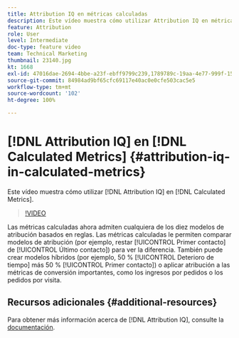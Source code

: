 ```yaml
---
title: Attribution IQ en métricas calculadas
description: Este vídeo muestra cómo utilizar Attribution IQ en métricas calculadas.
feature: Attribution
role: User
level: Intermediate
doc-type: feature video
team: Technical Marketing
thumbnail: 23140.jpg
kt: 1668
exl-id: 47016dae-2694-4bbe-a23f-ebff9799c239,1789789c-19aa-4e77-999f-15fa11b7f858
source-git-commit: 84984ad9bf65cfc69117e40ac0e0cfe503cac5e5
workflow-type: tm+mt
source-wordcount: '102'
ht-degree: 100%

---
```


# [!DNL Attribution IQ] en [!DNL Calculated Metrics] {#attribution-iq-in-calculated-metrics}

Este vídeo muestra cómo utilizar [!DNL Attribution IQ] en [!DNL Calculated Metrics].

>[!VIDEO](https://video.tv.adobe.com/v/23140/?quality=12&learn=on)

Las métricas calculadas ahora admiten cualquiera de los diez modelos de atribución basados en reglas. Las métricas calculadas le permiten comparar modelos de atribución (por ejemplo, restar [!UICONTROL Primer contacto] de [!UICONTROL Último contacto]) para ver la diferencia. También puede crear modelos híbridos (por ejemplo, 50 % [!UICONTROL Deterioro de tiempo] más 50 % [!UICONTROL Primer contacto]) o aplicar atribución a las métricas de conversión importantes, como los ingresos por pedidos o los pedidos por visita.

## Recursos adicionales {#additional-resources}

Para obtener más información acerca de [!DNL Attribution IQ], consulte la [documentación](https://experienceleague.adobe.com/docs/analytics/analyze/analysis-workspace/attribution/overview.html?lang=es).

